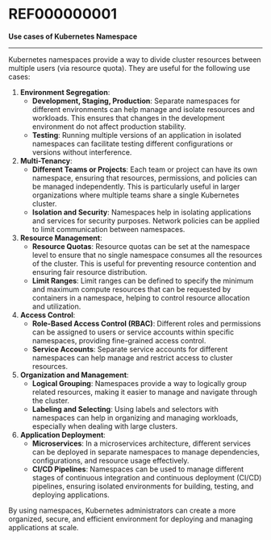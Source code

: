 # REF000000001
**Use cases of Kubernetes Namespace** 

----------

Kubernetes namespaces provide a way to divide cluster resources between multiple users (via resource quota). They are useful for the following use cases:


1. **Environment Segregation**:
    - **Development, Staging, Production**: Separate namespaces for different environments can help manage and isolate resources and workloads. This ensures that changes in the development environment do not affect production stability.
    - **Testing**: Running multiple versions of an application in isolated namespaces can facilitate testing different configurations or versions without interference.
2. **Multi-Tenancy**:
    - **Different Teams or Projects**: Each team or project can have its own namespace, ensuring that resources, permissions, and policies can be managed independently. This is particularly useful in larger organizations where multiple teams share a single Kubernetes cluster.
    - **Isolation and Security**: Namespaces help in isolating applications and services for security purposes. Network policies can be applied to limit communication between namespaces.
3. **Resource Management**:
    - **Resource Quotas**: Resource quotas can be set at the namespace level to ensure that no single namespace consumes all the resources of the cluster. This is useful for preventing resource contention and ensuring fair resource distribution.
    - **Limit Ranges**: Limit ranges can be defined to specify the minimum and maximum compute resources that can be requested by containers in a namespace, helping to control resource allocation and utilization.
4. **Access Control**:
    - **Role-Based Access Control (RBAC)**: Different roles and permissions can be assigned to users or service accounts within specific namespaces, providing fine-grained access control.
    - **Service Accounts**: Separate service accounts for different namespaces can help manage and restrict access to cluster resources.
5. **Organization and Management**:
    - **Logical Grouping**: Namespaces provide a way to logically group related resources, making it easier to manage and navigate through the cluster.
    - **Labeling and Selecting**: Using labels and selectors with namespaces can help in organizing and managing workloads, especially when dealing with large clusters.
6. **Application Deployment**:
    - **Microservices**: In a microservices architecture, different services can be deployed in separate namespaces to manage dependencies, configurations, and resource usage effectively.
    - **CI/CD Pipelines**: Namespaces can be used to manage different stages of continuous integration and continuous deployment (CI/CD) pipelines, ensuring isolated environments for building, testing, and deploying applications.

By using namespaces, Kubernetes administrators can create a more organized, secure, and efficient environment for deploying and managing applications at scale.

